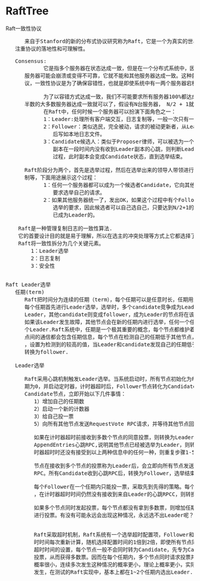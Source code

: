 # RaftTree
Raft一致性协议

<pre>
      来自于Stanford的新的分布式协议研究称为Raft，它是一个为真实的世界应用建立的协议，主要
   注重协议的落地性和可理解性。

   Consensus:
            它是指多个服务器在状态达成一致，但是在一个分布式系统中，因为各种意外可能，有的
      服务器可能会崩溃或变得不可靠，它就不能和其他服务器达成一致。这种就需要一种Consensus协
      议，一致性协议是为了确保容错性，也就是即使系统中有一两个服务器宕机，也不会影响其处理过程。

            为了以容错方式达成一致，我们不可能要求所有服务器100%都达成一致状态，只要超过
      半数的大多数服务器达成一致就可以了，假设有N台服务器， N/2 + 1就超过半数，代表大多数了。
            在Raft中，任何时候一个服务器可以扮演下面角色之一：
            1：Leader:处理所有客户端交互，日志复制等，一般一次只有一个Leader
            2：Follower：类似选民，完全被动，请求的被动更新者，从Leader接受更新请求，然
               后写如本地日志文件。
            3：Candidate候选人：类似于Proposer律师，可以被选为一个新的领导人，如果Follower
               副本在一段时间内没有收到Leader副本的心跳，则判断Leader可能已经故障，此时启动选举
               过程，此时副本会变成Candidate状态，直到选举结束。

      Raft阶段分为两个，首先是选举过程，然后在选举出来的领导人带领进行正常操作，比如日志复
      制等，下面用途展示这个过程：
            1：任何一个服务器都可以成为一个候选者Candidate，它向其他服务器Follower发出
               要求选举自己的请求。
            2：如果其他服务器统一了，发出OK，如果这个过程中有个Follower宕机，没有收到请求
               选举的要求，因此候选者可以自己选自己，只要达到N/2+1的大多数票，候选人还是可
               已成为Leader的。

    Raft是一种管理复制日志的一致性算法.
    它的首要设计目的就是易于理解，所以在选主的冲突处理等方式上它都选择了非常简单明了的解决方案。
    Raft将一致性拆分为几个关键元素。
        1：Leader选举
        2：日志复制
        3：安全性
    
</pre>

<pre>
Raft Leader选举
   任期(term)
      Raft把时间分为连续的任期（term），每个任期可以是任意时长，任期用连续的整数进行标号，
      每个任期首先进行Leader选举，选举时，多个candidate竞争成为Leader，一旦某个节点成为
      Leader，其他candidate则变成follower，成为Leader的节点将在该任期内一直担任Leader,
      如果该Leader发生故障，其他节点会在新的任期内进行选举，任何一个任期内都不会有多
      个Leader.Raft系统中，任期是一个极其重要的概念，每个节点都维护着当前任期的值，每次节
      点间的通信都会包含任期信息，每个节点在检测自己的任期低于其他节点，都会更新自己的任期
      ，设置为检测到的较高的值，当Leader和candidate发现自己的任期低于别的节点，则立即
      转换为follower.

   Leader选举
    
      Raft采用心跳机制触发Leader选举。当系统启动时，所有节点初始化为Follower状态，设置任
      期为0，并启动定时器，计时器超时后，Follower节点转化为Candidate节点，一旦转化为
      Candidate节点，立即开始以下几件事情：
         1）增加自己的任期数
         2）启动一个新的计数器
         3）给自己投一票
         5）向所有其他节点发送RequestVote RPC请求，并等待其他节点回复。

         如果在计时器超时前接收到多数个节点的同意投票，则转换为Leader.如果接受到其他节点的
         AppendEntries心跳RPC,说明其他节点已经被选举为Leader，则转换为Follower。如果计
         时器超时时还没有接受到以上两种信息中的任何一种，则重复步骤1-5，进行新的选择。

         节点在接收到多个节点的投票称为Leader后，会立即向所有节点发送AppendEntries心跳
         RPC。所有Candidate收到心跳RPC后，转换为Follower，选举结束。

         每个Follower在一个任期内只能投一票，采取先到先得的策略。每个Follower有一个计时器
         ，在计时器超时时间仍然没有接收到来自Leader的心跳RPCC，则转换为Candidate，开始请求投票，也就是当期Leader宕掉后，就会有Follower开始转换为Candidate开始投票。

         如果多个节点同时发起投票，每个节点都没有拿到多数票，则增加任期数，在新的任期内重新
         进行投票。有没有可能永远会出现这种情况，永远选不出Leader呢？


         Raft采取超时机制，Raft系统有一个选举超时配置项，Follower和Candidate的计数器超
         时时间每次重新计算，随机选择配置时间的1倍到2倍，即使所有节点同时启动，由于随机
         超时时间的设置，每个节点一般不会同时转为Candidate，先专为Candidate的节点先发起
         投票，从而获得多数票。因而在每个任期内，多个节点同时请求投票并且都只获得少数票的
         概率很小，连续多次发生这种情况的概率更小，理论上概率更小，实际上可以认为完全不可能
         发生，在测试的Raft实现中，基本上都在1~2个任期内选出Leader.
</pre>
